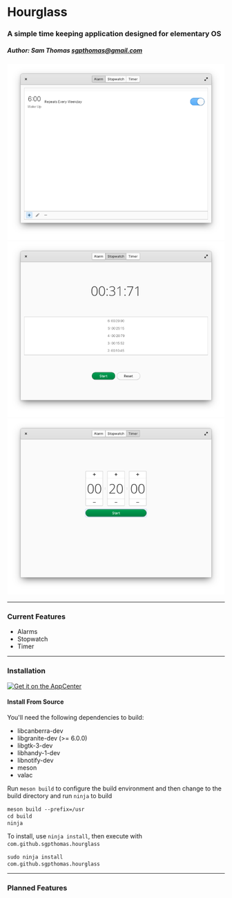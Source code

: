 # Hourglass
### A simple time keeping application designed for elementary OS
##### Author: Sam Thomas <sgpthomas@gmail.com>
![](data/screenshots/alarm.png)
![](data/screenshots/stopwatch.png)
![](data/screenshots/timer.png)

-------------------------------------------
### Current Features
 * Alarms
 * Stopwatch
 * Timer

-------------------------------------------
### Installation
<a href="https://appcenter.elementary.io/com.github.sgpthomas.hourglass"><img alt="Get it on the AppCenter" src="https://appcenter.elementary.io/badge.svg"></a>

#### Install From Source
You'll need the following dependencies to build:
* libcanberra-dev
* libgranite-dev (>= 6.0.0)
* libgtk-3-dev
* libhandy-1-dev
* libnotify-dev
* meson
* valac

Run `meson build` to configure the build environment and then change to the build directory and run `ninja` to build

    meson build --prefix=/usr 
    cd build
    ninja

To install, use `ninja install`, then execute with `com.github.sgpthomas.hourglass`

    sudo ninja install
    com.github.sgpthomas.hourglass

-------------------------------------------
### Planned Features
